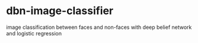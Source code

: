 # dbn-image-classifier
 image classification between faces and non-faces with deep belief network and logistic regression
